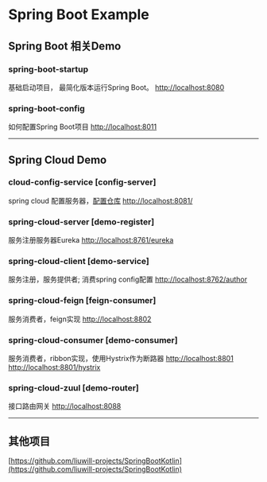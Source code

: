 # Spring Boot Example

## Spring Boot 相关Demo

### spring-boot-startup

基础启动项目， 最简化版本运行Spring Boot。
[http://localhost:8080](http://localhost:8080)

### spring-boot-config

如何配置Spring Boot项目
[http://localhost:8011](http://localhost:8011)

-----------------------------------

## Spring Cloud Demo

### cloud-config-service [config-server]

spring cloud 配置服务器，[配置仓库](https://github.com/liuwill-projects/SpringcloudDemoConfig)
[http://localhost:8081/](http://localhost:8081/)


### spring-cloud-server [demo-register]

服务注册服务器Eureka
[http://localhost:8761/eureka](http://localhost:8761/eureka)


### spring-cloud-client [demo-service]

服务注册，服务提供者; 消费spring config配置
[http://localhost:8762/author](http://localhost:8762/author)


### spring-cloud-feign [feign-consumer]

服务消费者，feign实现
[http://localhost:8802](http://localhost:8802)


### spring-cloud-consumer [demo-consumer]

服务消费者，ribbon实现，使用Hystrix作为断路器
[http://localhost:8801](http://localhost:8801)
[http://localhost:8801/hystrix](http://localhost:8801/hystrix)


### spring-cloud-zuul [demo-router]

接口路由网关
[http://localhost:8088](http://localhost:8088)

-----------------------------------

## 其他项目
[https://github.com/liuwill-projects/SpringBootKotlin](https://github.com/liuwill-projects/SpringBootKotlin)

